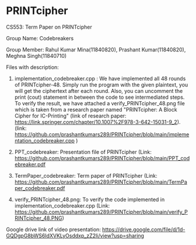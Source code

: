 # PRINTcipher
CS553: Term Paper on PRINTcipher

Group Name: Codebreakers

Group Member: Rahul Kumar Mina(11840820), Prashant Kumar(11840820), Meghna Singh(11840710)

Files with description:
1) implementation_codebreaker.cpp : We have implemented all 48 rounds of PRINTcipher-48. Simply run the program with the given plaintext, you will get the 
    ciphertext after each round. Also, you can uncomment the print (cout) statement in between the code to see intermediated steps. To verify the result,
    we have attached a verify_PRINTcipher_48.png file which is taken from a research paper named "PRINTcipher: A Block Cipher for IC-Printing"
    (link of research paper: https://link.springer.com/chapter/10.1007%2F978-3-642-15031-9_2).
    (link: https://github.com/prashantkumars289/PRINTcipher/blob/main/implementation_codebreaker.cpp )
    
2) PPT_codebreaker: Presentation file of PRINTcipher (Link: https://github.com/prashantkumars289/PRINTcipher/blob/main/PPT_codebreaker.pdf

3) TermPaper_codebreaker: Term paper of PRINTcipher (Link: https://github.com/prashantkumars289/PRINTcipher/blob/main/TermPaper_codebreaker.pdf

4) verify_PRINTcipher_48.png: To verify the code implemented in implementation_codebreaker.cpp (Link: https://github.com/prashantkumars289/PRINTcipher/blob/main/verify_PRINTcipher_48.PNG)


Google drive link of video presentation: https://drive.google.com/file/d/1d-GQDgpG8bWS6IdXVKLyOsddxp_zZ2Ii/view?usp=sharing
